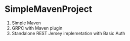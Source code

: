 # SimpleMavenProject

1. Simple Maven
2. GRPC with Maven plugin
3. Standalone REST Jersey implemetation with Basic Auth
